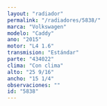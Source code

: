 ```yaml
---
layout: "radiador"
permalink: "/radiadores/5838/"
marca: "Volkswagen"
modelo: "Caddy"
ano: "2015"
motor: "L4 1.6"
transmision: "Estándar"
parte: "434022"
clima: "Con clima"
alto: "25 9/16"
ancho: "15 1/4"
observaciones: ""
id: "5838"
---
```


